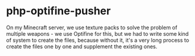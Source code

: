 # php-optifine-pusher
On my Minecraft server, we use texture packs to solve the problem of multiple weapons - we use Optifine for this, but we had to write some kind of system to create the files, because without it, it's a very long process to create the files one by one and supplement the existing ones.
